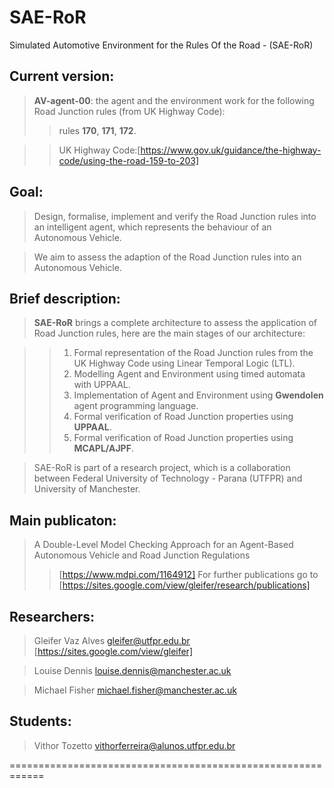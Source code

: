 # SAE-RoR
Simulated Automotive Environment for the Rules Of the Road - (SAE-RoR)

## Current version:

> **AV-agent-00**: the agent and the environment work for the following Road Junction rules (from UK Highway Code):
>> rules **170**, **171**, **172**.

>> UK Highway Code:[https://www.gov.uk/guidance/the-highway-code/using-the-road-159-to-203] 

## Goal:

> Design, formalise, implement and verify the Road Junction rules into an intelligent agent, which represents the behaviour of an Autonomous Vehicle.

> We aim to assess the adaption of the Road Junction rules into an Autonomous Vehicle.

## Brief description:

> **SAE-RoR** brings a complete architecture to assess the application of Road Junction rules, here are the main stages of our architecture:

>> 1. Formal representation of the Road Junction rules from the UK Highway Code using Linear Temporal Logic (LTL).
>> 2. Modelling Agent and Environment using timed automata with UPPAAL.
>> 3. Implementation of Agent and Environment using **Gwendolen** agent programming language.
>> 4. Formal verification of Road Junction properties using **UPPAAL**.
>> 5. Formal verification of Road Junction properties using **MCAPL/AJPF**.

> SAE-RoR is part of a research project, which is a collaboration between Federal University of Technology - Parana (UTFPR) and University of Manchester.

## Main publicaton:

> A Double-Level Model Checking Approach for an Agent-Based Autonomous Vehicle and Road Junction Regulations
>> [https://www.mdpi.com/1164912]
>> For further publications go to [https://sites.google.com/view/gleifer/research/publications]

## Researchers:

> Gleifer Vaz Alves gleifer@utfpr.edu.br [https://sites.google.com/view/gleifer]

> Louise Dennis louise.dennis@manchester.ac.uk

> Michael Fisher michael.fisher@manchester.ac.uk

## Students:

> Vithor Tozetto vithorferreira@alunos.utfpr.edu.br

============================================================
